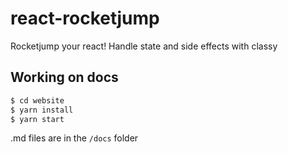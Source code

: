 # react-rocketjump

Rocketjump your react! Handle state and side effects with classy


## Working on docs

```sh
$ cd website
$ yarn install
$ yarn start
```

.md files are in the `/docs` folder 